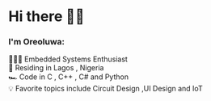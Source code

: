 # Hi there 👋🏼

### I'm Oreoluwa:  

🧑🏼‍💻 Embedded Systems Enthusiast  
🌉 Residing in Lagos , Nigeria    
🏎  Code in C , C++ , C# and Python  
💡 Favorite topics include Circuit Design ,UI Design and IoT

